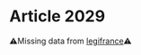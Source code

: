 # Article 2029

⚠️Missing data from [legifrance](https://www.legifrance.gouv.fr/codes/article_lc/LEGIARTI000006445513)⚠️